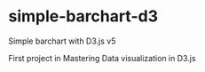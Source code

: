 # simple-barchart-d3
Simple barchart with D3.js v5

First project in Mastering Data visualization in D3.js
